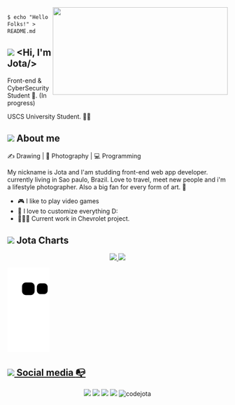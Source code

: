<img align="right" width="400" height="200" src="https://miro.medium.com/max/1400/1*aSBeNSEcBvl8wBVIpUlnCQ.gif">

```shell
$ echo "Hello Folks!" > README.md
```
 

##  <img src="https://cdn.discordapp.com/emojis/857267051169054721.gif?size=40&quality=lossless"> <Hi, I'm Jota/>



Front-end &   CyberSecurity Student :robot:. (In progress)

USCS University Student. :man_technologist:

 
##  <img src="https://cdn.discordapp.com/emojis/938111077118541864.gif?size=40&quality=lossless"> About me    
✍️ Drawing | 📸 Photography | 💻 Programming


My nickname is Jota and I'am studding front-end web app developer. currently living in Sao paulo, Brazil. 
Love to travel, meet new people and i'm a lifestyle photographer. Also a big fan for every form of art. 🐺


- :video_game: I like to play video games
- :gem: I love to customize everything D:
- 👨🏽‍💻 Current work in  Chevrolet project.





## <img src="https://cdn.discordapp.com/emojis/784763398256590890.webp?size=44&quality=lossless">   Jota Charts 


<div align="center">
  <a href="https://beacons.ai/jotaribeiro">
  <img height="140em" src="https://github-readme-stats.vercel.app/api?username=codejota&show_icons=true&theme=dracula&include_all_commits=true&count_private=true"/>
  <img height="140em" src="https://github-readme-stats.vercel.app/api/top-langs/?username=codejota&layout=compact&langs_count=7&theme=dracula"/>
</div>
 


 
![Snake animation](https://github.com/codejota/codejota/blob/output/github-contribution-grid-snake.svg)
 

##  <img src="https://cdn.discordapp.com/emojis/764879612379136011.gif?size=40&quality=lossless"> Social media :mailbox_with_no_mail:

<p align="center">
    <a href="https://twitter.com/_jotapng"><img src="https://img.shields.io/badge/twitter-%231FA1F1?style=flat&logo=twitter&logoColor=white"/></a>
    <a href="https://www.linkedin.com/in/juniorjota/"><img src="https://img.shields.io/badge/linkedin-%230177B5?style=flat&logo=linkedin&logoColor=white"/></a>
    <a href = "mailto:contato@codejota.com"><img src="https://img.shields.io/badge/Mail-%23FF0000?style=flat&logo=GMail&logoColor=white"/></a>
    <a href="https://www.instagram.com/jnr.jpeg/"><img src="https://img.shields.io/badge/instagram-%23E4415F?style=flat&logo=instagram&logoColor=white"/></a>
  <img src="https://komarev.com/ghpvc/?username=codejota" alt="codejota" />

  </p>

